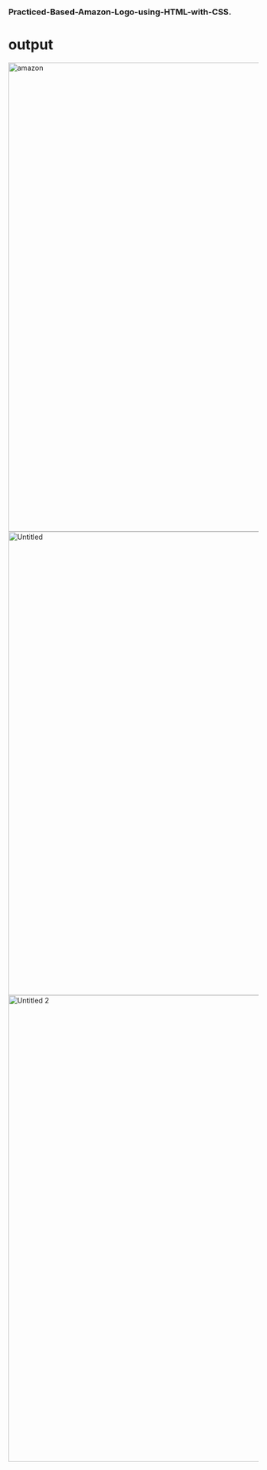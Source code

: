 # <h3>Practiced-Based-Amazon-Logo-using-HTML-with-CSS.</h3>

# output

<img width="944" alt="amazon" src="https://github.com/user-attachments/assets/d6afce64-6b49-48df-98fb-c3a56546e903">

<img width="933" alt="Untitled" src="https://github.com/user-attachments/assets/e4a03042-1841-4371-9cca-584331a692e9">

<img width="939" alt="Untitled 2" src="https://github.com/user-attachments/assets/0aad1b90-1e55-4375-9008-c4cede2f8967">
